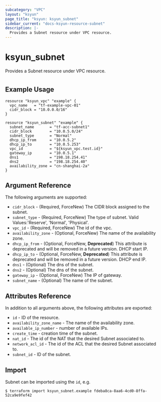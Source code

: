```yaml
---
subcategory: "VPC"
layout: "ksyun"
page_title: "ksyun: ksyun_subnet"
sidebar_current: "docs-ksyun-resource-subnet"
description: |-
  Provides a Subnet resource under VPC resource.
---
```


# ksyun_subnet

Provides a Subnet resource under VPC resource.

#

## Example Usage

```hcl
resource "ksyun_vpc" "example" {
  vpc_name   = "tf-example-vpc-01"
  cidr_block = "10.0.0.0/16"
}

resource "ksyun_subnet" "example" {
  subnet_name       = "tf-acc-subnet1"
  cidr_block        = "10.0.5.0/24"
  subnet_type       = "Normal"
  dhcp_ip_from      = "10.0.5.2"
  dhcp_ip_to        = "10.0.5.253"
  vpc_id            = "${ksyun_vpc.test.id}"
  gateway_ip        = "10.0.5.1"
  dns1              = "198.18.254.41"
  dns2              = "198.18.254.40"
  availability_zone = "cn-shanghai-2a"
}
```

## Argument Reference

The following arguments are supported:

* `cidr_block` - (Required, ForceNew) The CIDR block assigned to the subnet.
* `subnet_type` - (Required, ForceNew) The type of subnet. Valid Values:'Reserve', 'Normal', 'Physical'.
* `vpc_id` - (Required, ForceNew) The id of the vpc.
* `availability_zone` - (Optional, ForceNew) The name of the availability zone.
* `dhcp_ip_from` - (Optional, ForceNew, **Deprecated**) This attribute is deprecated and will be removed in a future version. DHCP start IP.
* `dhcp_ip_to` - (Optional, ForceNew, **Deprecated**) This attribute is deprecated and will be removed in a future version. DHCP end IP.
* `dns1` - (Optional) The dns of the subnet.
* `dns2` - (Optional) The dns of the subnet.
* `gateway_ip` - (Optional, ForceNew) The IP of gateway.
* `subnet_name` - (Optional) The name of the subnet.

## Attributes Reference

In addition to all arguments above, the following attributes are exported:

* `id` - ID of the resource.
* `availability_zone_name` - The name of the availability zone.
* `available_ip_number` - number of available IPs.
* `create_time` - creation time of the subnet.
* `nat_id` - The id of the NAT that the desired Subnet associated to.
* `network_acl_id` - The id of the ACL that the desired Subnet associated to.
* `subnet_id` - ID of the subnet.


## Import

Subnet can be imported using the `id`, e.g.

```
$ terraform import ksyun_subnet.example fdeba8ca-8aa6-4cd0-8ffa-52ca9e9fef42
```

